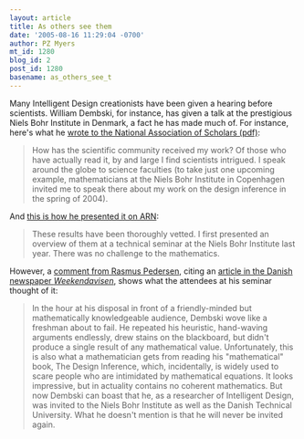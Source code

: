 ```yaml
---
layout: article
title: As others see them
date: '2005-08-16 11:29:04 -0700'
author: PZ Myers
mt_id: 1280
blog_id: 2
post_id: 1280
basename: as_others_see_t
---
```

Many Intelligent Design creationists have been given a hearing before scientists. William Dembski, for instance, has given a talk at the prestigious Niels Bohr Institute in Denmark, a fact he has made much of. For instance, here's what he [wrote to the National Association of Scholars (pdf)](http://www.nas.org/publications/sci_newslist/7_5/7-5_letters.pdf):


> How has the scientific community received my work? Of those who have actually read it, by and large I find scientists intrigued. I speak around the globe to science faculties (to take just one upcoming example, mathematicians at the Niels Bohr Institute in Copenhagen invited me to speak there about my work on the design inference in the spring of 2004).

And [this is how he presented it on ARN](http://www.arn.org/cgi-bin/ubb/ultimatebb.cgi?ubb=get_topic;f=13;t=002027;p=0):


> These results have been thoroughly vetted. I first presented an overview of them at a technical seminar at the Niels Bohr Institute last year. There was no challenge to the mathematics.

However, a [comment from Rasmus Pedersen](/archives/2005/08/skeptic-on-demb.html#c43249), citing an [article in the Danish newspaper _Weekendavisen_](http://www.weekendavisen.dk/apps/pbcs.dll/article?AID=/20050729/SAMFUND/507280332&amp;SearchID=73217457104464), shows what the attendees at his seminar thought of it:

> In the hour at his disposal in front of a friendly-minded but mathematically knowledgeable audience, Dembski wove like a freshman about to fail. He repeated his heuristic, hand-waving arguments endlessly, drew stains on the blackboard, but didn't produce a single result of any mathematical value.
> Unfortunately, this is also what a mathematician gets from reading his "mathematical" book, The Design Inference, which, incidentally, is widely used to scare people who are intimidated by mathematical equations. It looks impressive, but in actuality contains no coherent mathematics. But now Dembski can boast that he, as a researcher of Intelligent Design, was invited to the Niels Bohr Institute as well as the Danish Technical University. What he doesn't mention is that he will never be invited again.
